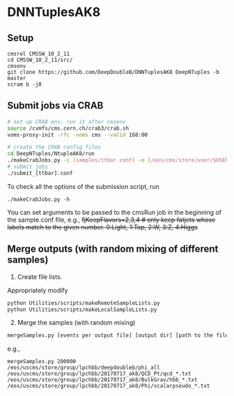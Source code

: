 # DNNTuplesAK8

## Setup
```
cmsrel CMSSW_10_2_11
cd CMSSW_10_2_11/src/
cmsenv
git clone https://github.com/DeepDoubleB/DNNTuplesAK8 DeepNTuples -b master
scram b -j8
```

## Submit jobs via CRAB

```bash
# set up CRAB env; run it after cmsenv
source /cvmfs/cms.cern.ch/crab3/crab.sh
voms-proxy-init -rfc -voms cms --valid 168:00

# create the CRAB config files
cd DeepNTuples/NtupleAK8/run
./makeCrabJobs.py -i [samples/ttbar.conf] -o [/eos/cms/store/user/$USER/DeepNtuples/output_dir] --site [T2_CH_CERN|T3_US_FNALLPC|...]
# submit jobs
./submit_[ttbar].conf
```

To check all the options of the submission script, run
```
./makeCrabJobs.py -h
```

You can set arguments to be passed to the cmsRun job in the beginning of the sample.conf file, e.g.,
~~fjKeepFlavors=2,3,4   # only keep fatjets whose labels match to the given number. 0:Light, 1:Top, 2:W, 3:Z, 4:Higgs~~
 
## Merge outputs (with random mixing of different samples)

1. Create file lists.

Appropriately modify
```bash
python Utilities/scripts/makeRemoteSampleLists.py
python Utilities/scripts/makeLocalSampleLists.py
```

2. Merge the samples (with random mixing)

```bash
mergeSamples.py [events per output file] [output dir] [path to the filelist produced in step 1]
```
e.g.,
```
mergeSamples.py 200000 /eos/uscms/store/group/lpchbb/deepdoubleb/phi_all /eos/uscms/store/group/lpchbb/20170717_ak8/QCD_Pt/qcd_*.txt /eos/uscms/store/group/lpchbb/20170717_ak8/BulkGrav/hbb_*.txt /eos/uscms/store/group/lpchbb/20170717_ak8/Phi/scalarpseudo_*.txt
``` 
